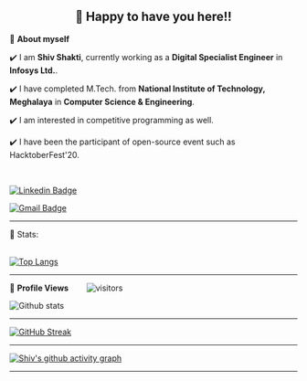 <!-- README FILE CODE -->



<!-- WAKING HAND WITH GOOD TO HAVE YOU TEXT-->
<h2 align=center>👋 Happy to have you here!!</h2>


<!--ABOUT ME CODE-->
🌱 **About myself**<br>

✔️ I am **Shiv Shakti**, currently working as a **Digital Specialist Engineer** in **Infosys Ltd.**. <br>

✔️ I have completed M.Tech. from **National Institute of Technology, Meghalaya** in **Computer Science & Engineering**. <br>

✔️ I am interested in competitive programming as well. <br>

✔️ I have been the participant of  open-source event such as HacktoberFest'20.

<br>


<!-- SOCAIL MEDIA HANDLES -->
[![Linkedin Badge](https://img.shields.io/badge/-ShivShakti-blue?style=flat-square&logo=Linkedin&logoColor=white&link=https://www.linkedin.com/in/shiv-shakti-ss/)](https://www.linkedin.com/in/shiv-shakti-ss/)

[![Gmail Badge](https://img.shields.io/badge/-shivshaktiss17@gmail.com-c14438?style=flat-square&logo=Gmail&logoColor=white&link=mailto:shivshaktiss17@gmail.com)](mailto:shivshaktiss17@gmail.com)

---

<!-- STATISTICS ABOUT PROFILE -->

 📶 Stats:<br><br>
 
 
<!--  TOP LANGUAGES STATISTICS -->
 [![Top Langs](https://github-readme-stats.vercel.app/api/top-langs/?username=shivshaktiss17&theme=dark&layout=compact&align=right&width=40%)](https://github.com/shivshaktiss17/github-readme-stats)
 
 ---
 
<!--  PROFILES VIEWS -->
🌱 **Profile Views**&nbsp;&nbsp;&nbsp;&nbsp;&nbsp;&nbsp;&nbsp;
![visitors](https://profile-counter.glitch.me/shivshaktiss17/count.svg?align=center)


<!-- GITHUB STATISTICS -->
 ![Github stats](https://github-readme-stats.vercel.app/api?username=shivshaktiss17)  
 
 
 <hr>
 
<!--  CONTRIBUTION AND STREAK BLOCK -->
 [![GitHub Streak](https://github-readme-streak-stats.herokuapp.com/?user=shivshaktiss17&currStreakNum=2FD3EB&fire=pink&sideLabels=F00&theme=nightowl)](https://git.io/streak-stats)       
         

---
 
<!-- ACTIVITY GRAPH TRACKER -->
[![Shiv's github activity graph](https://activity-graph.herokuapp.com/graph?username=shivshaktiss17&theme=react-dark)](https://github.com/riti2409/github-readme-activity-graph)

  

---
  </code>
</p>


<!-- ![My github stats](https://github-readme-stats.vercel.app/api?username=shivshaktiss17&show_icons=true&title_color=fff&icon_color=79ff97&text_color=9f9f9f&bg_color=151515&count_private=true&width=40%&align=left) 
<center><img src="https://logimp.files.wordpress.com/2019/01/viral-p-1.gif?w=736&zoom=2" align="right" width="30%"></center>




 -->


<!--
**shivshaktiss17/shivshaktiss17** is a ✨ _special_ ✨ repository because its `README.md` (this file) appears on your GitHub profile.

Here are some ideas to get you started:

- 🔭 I’m currently working on ...
- 🌱 I’m currently learning ...
- 👯 I’m looking to collaborate on ...
- 🤔 I’m looking for help with ...
- 💬 Ask me about ...
- 📫 How to reach me: ...
- 😄 Pronouns: ...
- ⚡ Fun fact: ...
-->
